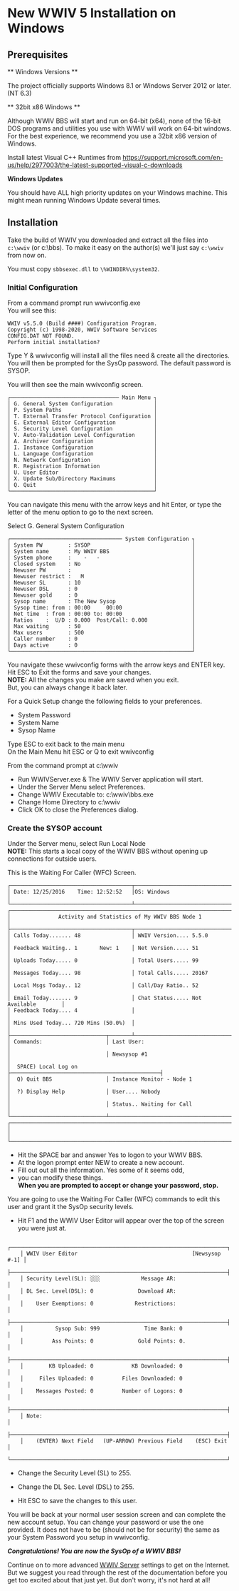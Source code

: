 # New WWIV 5 Installation on Windows

## Prerequisites

** Windows Versions **

The project officially supports Windows 8.1 or 
Windows Server 2012 or later. (NT 6.3)

** 32bit x86 Windows **

Although WWIV BBS will start and run on 64-bit (x64), 
none of the 16-bit DOS programs and utilities you use 
with WWIV will work on 64-bit windows. For the best
experience, we recommend you use a 32bit x86 version of Windows.

Install latest Visual C++ Runtimes from https://support.microsoft.com/en-us/help/2977003/the-latest-supported-visual-c-downloads

**Windows Updates**

You should have ALL high priority updates on your Windows
machine. This might mean running Windows Update several
times.

## Installation

Take the build of WWIV you downloaded and extract all the files 
into ```c:\wwiv``` (or c:\bbs). To make it easy on the author(s) we'll 
just say ```c:\wwiv``` from now on.

You must copy  ```sbbsexec.dll``` to ```\%WINDIR%\system32```.

### Initial Configuration
From a command prompt run wwivconfig.exe  
You will see this:  

    WWIV v5.5.0 (Build ####) Configuration Program.
    Copyright (c) 1998-2020, WWIV Software Services
    CONFIG.DAT NOT FOUND.
    Perform initial installation?

Type Y & wwivconfig will install all the files need & create all the directories. You will then be prompted for the SysOp password. The default password is SYSOP.

You will then see the main wwivconfig screen.

    ┌────────────────────────────────── Main Menu ┐
    │ G. General System Configuration             │
    │ P. System Paths                             │
    │ T. External Transfer Protocol Configuration │
    │ E. External Editor Configuration            │
    │ S. Security Level Configuration             │
    │ V. Auto-Validation Level Configuration      │
    │ A. Archiver Configuration                   │
    │ I. Instance Configuration                   │
    │ L. Language Configuration                   │
    │ N. Network Configuration                    │
    │ R. Registration Information                 │
    │ U. User Editor                              │
    │ X. Update Sub/Directory Maximums            │
    │ Q. Quit                                     │
    └─────────────────────────────────────────────┘

You can navigate this menu with the arrow keys and hit Enter,
or type the letter of the menu option to go to the next screen.

Select G. General System Configuration

    ┌─────────────────────────────────── System Configuration ┐
    │ System PW        : SYSOP                                │
    │ System name      : My WWIV BBS                          │
    │ System phone     :    -   -                             │
    │ Closed system    : No                                   │
    │ Newuser PW       :                                      │
    │ Newuser restrict :   M                                  │
    │ Newuser SL       : 10                                   │
    │ Newuser DSL      : 0                                    │
    │ Newuser gold     : 0                                    │
    │ Sysop name       : The New Sysop                        │
    │ Sysop time: from : 00:00     00:00                      │
    │ Net time  : from : 00:00 to: 00:00                      │
    │ Ratios    :  U/D : 0.000  Post/Call: 0.000              │
    │ Max waiting      : 50                                   │
    │ Max users        : 500                                  │
    │ Caller number    : 0                                    │
    │ Days active      : 0                                    │
    └─────────────────────────────────────────────────────────┘

You navigate these wwivconfig forms with the arrow keys and ENTER key.
Hit ESC to Exit the forms and save your changes.  
**NOTE:** All the changes you make are saved when you exit.  
But, you can always change it back later.

For a Quick Setup change the following fields to your preferences.

* System Password  
* System Name  
* Sysop Name  

Type ESC to exit back to the main menu  
On the Main Menu hit ESC or Q to exit wwivconfig

From the command prompt at c:\wwiv  

* Run WWIVServer.exe & The WWIV Server application will start.  
* Under the Server Menu select Preferences.  
* Change WWIV Executable to: c:\wwiv\bbs.exe  
* Change Home Directory to c:\wwiv  
* Click OK to close the Preferences dialog.  

### Create the SYSOP account

Under the Server menu, select Run Local Node  
**NOTE:** This starts a local copy of the WWIV BBS without opening up 
connections for outside users.

This is the Waiting For Caller (WFC) Screen.

```
┌──────────────────────────────────────┬───────────────────────────────────────┐
│ Date: 12/25/2016    Time: 12:52:52   │OS: Windows                            │
└──────────────────────────────────────┴───────────────────────────────────────┘
┌──────────────────────────────────────────────────────────────────────────────┐
│               Activity and Statistics of My WWIV BBS Node 1                  │
├──────────────────────────────────────┬───────────────────────────────────────┤
│ Calls Today....... 48                │ WWIV Version.... 5.5.0                │
│ Feedback Waiting.. 1       New: 1    │ Net Version..... 51                   │
│ Uploads Today..... 0                 │ Total Users..... 99                   │
│ Messages Today.... 98                │ Total Calls..... 20167                │
│ Local Msgs Today.. 12                │ Call/Day Ratio.. 52                   │
│ Email Today....... 9                 │ Chat Status..... Not Available        │
│ Feedback Today.... 4                 │                                       │
│ Mins Used Today... 720 Mins (50.0%)  │                                       │
├──────────────────────────────┬───────┴───────────────────────────────────────┤
│ Commands:                    │ Last User:                                    │
│                              │ Newsysop #1                                   │
│  SPACE) Local Log on         ├───────────────────────────────────────────────┤
│  Q) Quit BBS                 │ Instance Monitor - Node 1                     │
│  ?) Display Help             │ User.... Nobody                               │
│                              │ Status.. Waiting for Call                     │
└──────────────────────────────┴───────────────────────────────────────────────┘
┌──────────────────────────────────────────────────────────────────────────────┐
│                                                                              │
└──────────────────────────────────────────────────────────────────────────────┘
```

* Hit the SPACE bar and answer Yes to logon to your WWIV BBS.  
* At the logon prompt enter NEW to create a new account.  
* Fill out out all the information. Yes some of it seems odd,
* you can modify these things.  
**When you are prompted to accept or change your password, stop.**

You are going to use the Waiting For Caller (WFC) commands to edit this user and
grant it the SysOp security levels.

* Hit F1 and the WWIV User Editor will appear over the top of the 
screen you were just at.

```
    ┌────────────────────────────────────────────────────────────────────┐
    │ WWIV User Editor                                    [Newsysop #-1] │
    ├────────────────────────────────────────────────────────────────────┤
    │ Security Level(SL): ░░░             Message AR:                    │
    │ DL Sec. Level(DSL): 0              Download AR:                    │
    │    User Exemptions: 0             Restrictions:                    │
    ├────────────────────────────────────────────────────────────────────┤
    │          Sysop Sub: 999              Time Bank: 0                  │
    │         Ass Points: 0              Gold Points: 0.                 │
    ├────────────────────────────────────────────────────────────────────┤
    │        KB Uploaded: 0            KB Downloaded: 0                  │
    │     Files Uploaded: 0         Files Downloaded: 0                  │
    │    Messages Posted: 0         Number of Logons: 0                  │
    ├────────────────────────────────────────────────────────────────────┤
    │ Note:                                                              │
    ├────────────────────────────────────────────────────────────────────┤
    │    (ENTER) Next Field   (UP-ARROW) Previous Field    (ESC) Exit    │
    └────────────────────────────────────────────────────────────────────┘
```

* Change the Security Level (SL) to 255.
* Change the DL Sec. Level (DSL) to 255.  

* Hit ESC to save the changes to this user.  

You will be back at your normal user session screen and can complete the
new account setup. You can change your password or use the one provided.
It does not have to be (should not be for security) the same as your 
System Password you setup in wwivconfig.

_**Congratulations! You are now the SysOp of a WWIV BBS!**_

Continue on to more advanced [WWIV Server](/conn/telnet.md) settings 
to get on the Internet. But we suggest you read through the rest of the 
documentation before you get too excited about that just yet. But don't worry, 
it's not hard at all!
